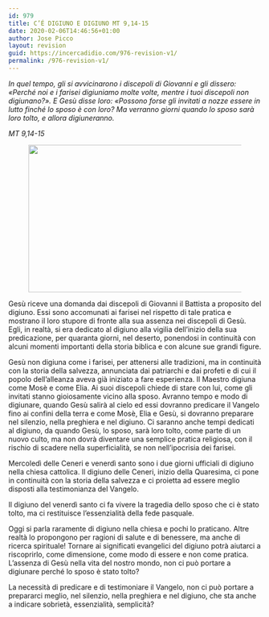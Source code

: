 ```yaml
---
id: 979
title: C’É DIGIUNO E DIGIUNO MT 9,14-15
date: 2020-02-06T14:46:56+01:00
author: Jose Picco
layout: revision
guid: https://incercadidio.com/976-revision-v1/
permalink: /976-revision-v1/
---
```

_In quel tempo, gli si avvicinarono i discepoli di Giovanni e gli dissero: «Perché noi e i farisei digiuniamo molte volte, mentre i tuoi discepoli non digiunano?». E Gesù disse loro: «Possono forse gli invitati a nozze essere in lutto finché lo sposo è con loro? Ma verranno giorni quando lo sposo sarà loro tolto, e allora digiuneranno._

<p class="has-text-align-right">
  <em>MT 9,14-15</em>
</p><figure class="wp-block-image size-large is-resized">

<img src="https://incercadidio.com/wp-content/uploads/2020/02/28pe.jpg" alt="" class="wp-image-977" width="556" height="293" srcset="https://incercadidio.com/wp-content/uploads/2020/02/28pe.jpg 404w, https://incercadidio.com/wp-content/uploads/2020/02/28pe-300x158.jpg 300w" sizes="(max-width: 556px) 100vw, 556px" /> </figure> 

Gesù riceve una domanda dai discepoli di Giovanni il Battista a proposito del digiuno. Essi sono accomunati ai farisei nel rispetto di tale pratica e mostrano il loro stupore di fronte alla sua assenza nei discepoli di Gesù. Egli, in realtà, si era dedicato al digiuno alla vigilia dell’inizio della sua predicazione, per quaranta giorni, nel deserto, ponendosi in continuità con alcuni momenti importanti della storia biblica e con alcune sue grandi figure.

Gesù non digiuna come i farisei, per attenersi alle tradizioni, ma in continuità con la storia della salvezza, annunciata dai patriarchi e dai profeti e di cui il popolo dell’alleanza aveva già iniziato a fare esperienza. Il Maestro digiuna come Mosè e come Elia. Ai suoi discepoli chiede di stare con lui, come gli invitati stanno gioiosamente vicino alla sposo. Avranno tempo e modo di digiunare, quando Gesù salirà al cielo ed essi dovranno predicare il Vangelo fino ai confini della terra e come Mosè, Elia e Gesù, si dovranno preparare nel silenzio, nella preghiera e nel digiuno. Ci saranno anche tempi dedicati al digiuno, da quando Gesù, lo sposo, sarà loro tolto, come parte di un nuovo culto, ma non dovrà diventare una semplice pratica religiosa, con il rischio di scadere nella superficialità, se non nell’ipocrisia dei farisei. 

Mercoledì delle Ceneri e venerdì santo sono i due giorni ufficiali di digiuno nella chiesa cattolica. Il digiuno delle Ceneri, inizio della Quaresima, ci pone in continuità con la storia della salvezza e ci proietta ad essere meglio disposti alla testimonianza del Vangelo.

Il digiuno del venerdì santo ci fa vivere la tragedia dello sposo che ci è stato tolto, ma ci restituisce l’essenzialità della fede pasquale.

Oggi si parla raramente di digiuno nella chiesa e pochi lo praticano. Altre realtà lo propongono per ragioni di salute e di benessere, ma anche di ricerca spirituale! Tornare ai significati evangelici del digiuno potrà aiutarci a riscoprirlo, come dimensione, come modo di essere e non come pratica. L’assenza di Gesù nella vita del nostro mondo, non ci può portare a digiunare perché lo sposo è stato tolto? 

La necessità di predicare e di testimoniare il Vangelo, non ci può portare a prepararci meglio, nel silenzio, nella preghiera e nel digiuno, che sta anche a indicare sobrietà, essenzialità, semplicità?